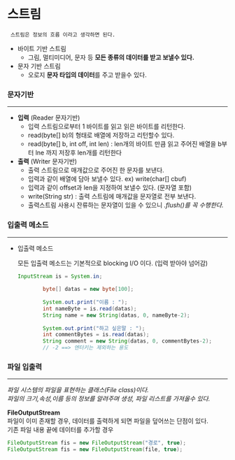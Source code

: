 
# 스트림

     스트림은 정보의 흐름 이라고 생각하면 된다.
- 바이트 기반 스트림
    - 그림, 멀티미디어, 문자 등 **모든 종류의 데이터를 받고 보낼수 있다.**
- 문자 기반 스트림
    - 오로지 **문자 타입의 데이터**를 주고 받을수 있다.

### 문자기반 
---

- **입력** (Reader 문자기반)
     - 입력 스트림으로부터 1 바이트를 읽고 읽은 바이트를 리턴한다.     
     - read(byte[] b)의 형태로 배열에 저장하고 리턴할수 있다.
     - read(byte[] b, int off, int len) : len개의 바이트 만큼 읽고 주어진 배열을 b부터 lne 까지 저장후 len개를 리턴한다
- **출력** (Writer 문자기반)
     - 출력 스트림으로 매개값으로 주어진 한 문자를 보낸다.
     - 입력과 같이 배열에 담아 보낼수 있다. ex) write(char[] cbuf)
     - 입력과 같이 offset과 len을 지정하여 보낼수 있다. (문자열 포함)
     - write(String str) : 출력 스트림에 매개값을 문자열로 전부 보낸다.    
     - 출력스트림 사용시 잔류하는 문자열이 있을 수 있으니 _.flush()를 꼭 수행한다._
### 입출력 메소드
---
- 입출력 메소드  

  모든 입출력 메소드는 기본적으로 blocking I/O 이다. (입력 받아야 넘어감)
    
    ```java
    InputStream is = System.in;
    		
    		byte[] datas = new byte[100]; 
    		
    		System.out.print("이름 : ");
    		int nameByte = is.read(datas);
    		String name = new String(datas, 0, nameByte-2);
    		
    		System.out.print("하고 싶은말 : ");
    		int commentBytes = is.read(datas);
    		String comment = new String(datas, 0, commentBytes-2); 
    		// -2 ==> 엔터키는 제외하는 용도
    ```
    
### 파일 입출력
---
_파일 시스템의 파일을 표현하는 클래스(File class)이다.  
파일의 크기,속성,이름 등의 정보를 알려주며 생성, 파일 리스트를 가져올수 있다._ 

**FileOutputStream**  
파일이 이미 존재할 경우, 데이터를 출력하게 되면 파일을 덮어쓰는 단점이 있다.  
기존 파일 내용 끝에 데이터를 추가할 경우
```java
FileOutputStream fis = new FileOutputStream("경로", true);
FileOutputStream fis = new FileOutputStream(file, true);
```
    
     
    
    
    
